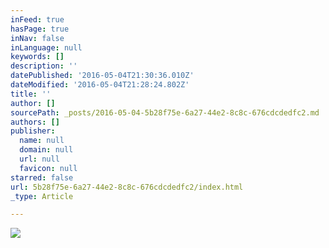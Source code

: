 ```yaml
---
inFeed: true
hasPage: true
inNav: false
inLanguage: null
keywords: []
description: ''
datePublished: '2016-05-04T21:30:36.010Z'
dateModified: '2016-05-04T21:28:24.802Z'
title: ''
author: []
sourcePath: _posts/2016-05-04-5b28f75e-6a27-44e2-8c8c-676cdcdedfc2.md
authors: []
publisher:
  name: null
  domain: null
  url: null
  favicon: null
starred: false
url: 5b28f75e-6a27-44e2-8c8c-676cdcdedfc2/index.html
_type: Article

---
```

![](https://the-grid-user-content.s3-us-west-2.amazonaws.com/94087383-527f-4b4f-963e-e07dc363b852.png)